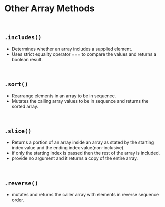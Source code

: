# Other Array Methods

<br>

## `.includes()`

- Determines whether an array includes a supplied element.
- Uses strict equality operator === to compare the values and returns a boolean result.

<br>

## `.sort()`

- Rearrange elements in an array to be in sequence.
- Mutates the calling array values to be in sequence and returns the sorted array.

<br>

## `.slice()`

- Returns a portion of an array inside an array as stated by the starting index value and the ending index value(non-inclusive).
- if only the starting index is passed then the rest of the array is included.
- provide no argument and it returns a copy of the entire array.

<br>

## `.reverse()`

- mutates and returns the caller array with elements in reverse sequence order.